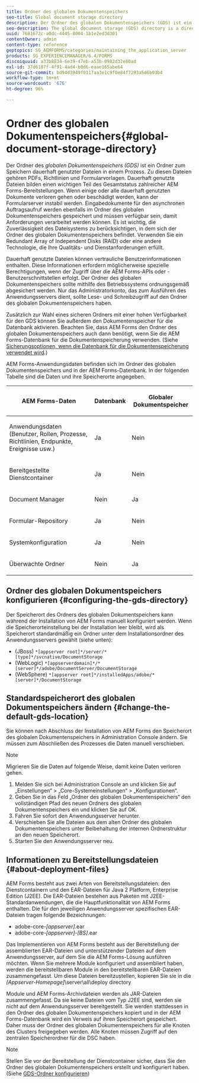 ```yaml
---
title: Ordner des globalen Dokumentenspeichers
seo-title: Global document storage directory
description: Der Ordner des globalen Dokumentenspeichers (GDS) ist ein Ordner zum Speichern dauerhaft genutzter Dateien in einem Prozess.
seo-description: The global document storage (GDS) directory is a directory used to store long-lived files that are used within a process.
uuid: 7681672c-a0dc-4445-8004-1b1e2ed3d301
contentOwner: admin
content-type: reference
geptopics: SG_AEMFORMS/categories/maintaining_the_application_server
products: SG_EXPERIENCEMANAGER/6.4/FORMS
discoiquuid: a33b8834-6e39-47eb-a53b-0982d32e80ad
exl-id: 37d6187f-4f91-4ad4-b0d6-eaae165abe64
source-git-commit: bd94d3949f0117aa3e1c9f0e84f7293a5d6b03b4
workflow-type: tm+mt
source-wordcount: '676'
ht-degree: 96%

---
```


# Ordner des globalen Dokumentenspeichers{#global-document-storage-directory}

Der Ordner des *globalen Dokumentenspeichers (GDS)* ist ein Ordner zum Speichern dauerhaft genutzter Dateien in einem Prozess. Zu diesen Dateien gehören PDFs, Richtlinien und Formularvorlagen. Dauerhaft genutzte Dateien bilden einen wichtigen Teil des Gesamtstatus zahlreicher AEM Forms-Bereitstellungen. Wenn einige oder alle dauerhaft genutzten Dokumente verloren gehen oder beschädigt werden, kann der Formularserver instabil werden. Eingabedokumente für den asynchronen Auftragsaufruf werden ebenfalls im Ordner des globalen Dokumentenspeichers gespeichert und müssen verfügbar sein, damit Anforderungen verarbeitet werden können. Es ist wichtig, die Zuverlässigkeit des Dateisystems zu berücksichtigen, in dem sich der Ordner des globalen Dokumentenspeichers befindet. Verwenden Sie ein Redundant Array of Independent Disks (RAID) oder eine andere Technologie, die Ihre Qualitäts- und Dienstanforderungen erfüllt.

Dauerhaft genutzte Dateien können vertrauliche Benutzerinformationen enthalten. Diese Informationen erfordern möglicherweise spezielle Berechtigungen, wenn der Zugriff über die AEM Forms-APIs oder -Benutzerschnittstellen erfolgt. Der Ordner des globalen Dokumentenspeichers sollte mithilfe des Betriebssystems ordnungsgemäß abgesichert werden. Nur das Administratorkonto, das zum Ausführen des Anwendungsservers dient, sollte Lese- und Schreibzugriff auf den Ordner des globalen Dokumentenspeichers haben.

Zusätzlich zur Wahl eines sicheren Ordners mit einer hohen Verfügbarkeit für den GDS können Sie außerdem den Dokumentenspeicher für die Datenbank aktivieren. Beachten Sie, dass AEM Forms den Ordner des globalen Dokumentenspeichers auch dann benötigt, wenn Sie die AEM Forms-Datenbank für die Dokumentenspeicherung verwenden. (Siehe [Sicherungsoptionen, wenn die Datenbank für die Dokumentenspeicherung verwendet wird](/help/forms/using/admin-help/files-back-recover.md#backup-options-when-database-is-used-for-document-storage).)

AEM Forms-Anwendungsdaten befinden sich im Ordner des globalen Dokumentenspeichers und in der AEM Forms-Datenbank. In der folgenden Tabelle sind die Daten und ihre Speicherorte angegeben.

<table> 
 <thead> 
  <tr> 
   <th><p>AEM Forms-Daten</p></th> 
   <th><p>Datenbank</p></th> 
   <th><p>Globaler Dokumentspeicher</p></th> 
  </tr> 
 </thead> 
 <tbody>
  <tr> 
   <td><p>Anwendungsdaten (Benutzer, Rollen, Prozesse, Richtlinien, Endpunkte, Ereignisse usw.)</p></td> 
   <td><p>Ja</p></td> 
   <td><p>Nein</p></td> 
  </tr> 
  <tr> 
   <td><p>Bereitgestellte Dienstcontainer</p></td> 
   <td><p>Ja</p></td> 
   <td><p>Nein</p></td> 
  </tr> 
  <tr> 
   <td><p>Document Manager </p></td> 
   <td><p>Nein</p></td> 
   <td><p>Ja</p></td> 
  </tr> 
  <tr> 
   <td><p>Formular-Repository</p></td> 
   <td><p>Ja</p></td> 
   <td><p>Nein</p></td> 
  </tr> 
  <tr> 
   <td><p>Systemkonfiguration</p></td> 
   <td><p>Ja</p></td> 
   <td><p>Nein</p></td> 
  </tr> 
  <tr> 
   <td><p>Überwachte Ordner</p></td> 
   <td><p>Nein</p></td> 
   <td><p>Ja</p></td> 
  </tr> 
 </tbody> 
</table>

## Ordner des globalen Dokumentspeichers konfigurieren {#configuring-the-gds-directory}

Der Speicherort des Ordners des globalen Dokumentspeichers kann während der Installation von AEM Forms manuell konfiguriert werden. Wenn die Speicherorteinstellung bei der Installation leer bleibt, wird als Speicherort standardmäßig ein Ordner unter dem Installationsordner des Anwendungsservers gewählt (siehe unten):

* (JBoss) `*[appserver root]*/server/*[type]*/svcnative/DocumentStorage`
* (WebLogic) `*[appserverdomain]*/*[server]*/adobe/DocumentServer/DocumentStorage`
* (WebSphere) `*[appserver root]*/installedApps/adobe/*[server]*/DocumentStorage`

## Standardspeicherort des globalen Dokumentspeichers ändern {#change-the-default-gds-location}

Sie können nach Abschluss der Installation von AEM Forms den Speicherort des globalen Dokumentenspeichers in Administration Console ändern. Sie müssen zum Abschließen des Prozesses die Daten manuell verschieben.

>[!NOTE]
>
>Migrieren Sie die Daten auf folgende Weise, damit keine Daten verloren gehen.

1. Melden Sie sich bei Administration Console an und klicken Sie auf „Einstellungen“ > „Core-Systemeinstellungen“ > „Konfigurationen“.
1. Geben Sie in das Feld „Ordner des globalen Dokumentenspeichers“ den vollständigen Pfad des neuen Ordners des globalen Dokumentenspeichers ein und klicken Sie auf OK.
1. Fahren Sie sofort den Anwendungsserver herunter.
1. Verschieben Sie alle Dateien aus dem alten Ordner des globalen Dokumentenspeichers unter Beibehaltung der internen Ordnerstruktur an den neuen Speicherort.
1. Starten Sie den Anwendungsserver neu.

## Informationen zu Bereitstellungsdateien {#about-deployment-files}

AEM Forms besteht aus zwei Arten von Bereitstellungsdateien: den Dienstcontainern und den EAR-Dateien für Java 2 Platform, Enterprise Edition (J2EE). Die EAR-Dateien bestehen aus Paketen mit J2EE-Standardanwendungen, die die Hauptfunktionalität von AEM Forms enthalten. Die für den jeweiligen Anwendungsserver spezifischen EAR-Dateien tragen folgende Bezeichnungen:

* adobe-core-*[appserver]*.ear
* adobe-core-*[appserver]*-*[BS]*.ear

Das Implementieren von AEM Forms besteht aus der Bereitstellung der assemblierten EAR-Dateien und unterstützender Dateien auf dem Anwendungsserver, auf dem Sie die AEM Forms-Lösung ausführen möchten. Wenn Sie mehrere Module konfiguriert und assembliert haben, werden die bereitstellbaren Module in den bereitstellbaren EAR-Dateien zusammengefasst. Um diese Dateien bereitzustellen, kopieren Sie sie in die *[Appserver-Homepage]*\server\all\deploy directory

Module und AEM Forms-Archivdateien werden als JAR-Dateien zusammengefasst. Da sie keine Dateien vom Typ J2EE sind, werden sie nicht auf dem Anwendungsserver bereitgestellt. Sie werden stattdessen in den Ordner des globalen Dokumentenspeichers kopiert und in der AEM Forms-Datenbank wird ein Verweis auf ihren Speicherort gespeichert. Daher muss der Ordner des globalen Dokumentenspeichers für alle Knoten des Clusters freigegeben werden. Alle Knoten müssen Zugriff auf den zentralen Speicherordner für die DSC haben.

>[!NOTE]
>
>Stellen Sie vor der Bereitstellung der Dienstcontainer sicher, dass Sie den Ordner des globalen Dokumentenspeichers erstellt und konfiguriert haben. (Siehe [GDS-Ordner konfigurieren](global-document-storage-directory.md#configuring-the-gds-directory))
